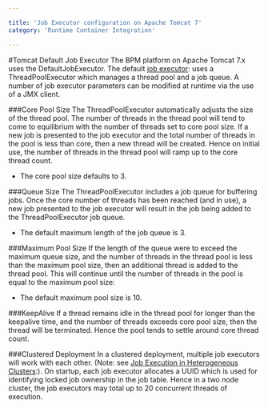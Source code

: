```yaml
---

title: 'Job Executor configuration on Apache Tomcat 7'
category: 'Runtime Container Integration'

---
```


#Tomcat Default Job Executor
The BPM platform on Apache Tomcat 7.x uses the DefaultJobExecutor. The default [job executor](ref:#process-engine-the-job-executor): uses a ThreadPoolExecutor which manages a thread pool and a job queue. A number of job executor parameters can be modified at runtime via the use of a JMX client.

###Core Pool Size
The ThreadPoolExecutor automatically adjusts the size of the thread pool. The number of threads in the thread pool will tend to come to equilibrium with the number of threads set to core pool size.
If a new job is presented to the job executor and the total number of threads in the pool is less than core, then a new thread will be created. Hence on initial use, the number of threads in the thread pool will ramp up to the core thread count.

* The core pool size defaults to 3.

###Queue Size
The ThreadPoolExecutor includes a job queue for buffering jobs. Once the core number of threads has been reached (and in use), a new job presented to the job executor will result in the job being added to the ThreadPoolExecutor job queue.

* The default maximum length of the job queue is 3.

###Maximum Pool Size
If the length of the queue were to exceed the maximum queue size, and the number of threads in the thread pool is less than the maximum pool size, then an additional thread is added to the thread pool. This will continue until the number of threads in the pool is equal to the maximum pool size:

* The default maximum pool size is 10.

###KeepAlive
If a thread remains idle in the thread pool for longer than the keepalive time, and the number of threads exceeds core pool size, then the thread will be terminated. Hence the pool tends to settle around core thread count.

###Clustered Deployment
In a clustered deployment, multiple job executors will work with each other. (Note: see [Job Execution in Heterogeneous Clusters](ref:#process-engine-the-job-executor):). On startup, each job executor allocates a UUID which is used for identifying locked job ownership in the job table.
Hence in a two node cluster, the job executors may total up to 20 concurrent threads of execution.